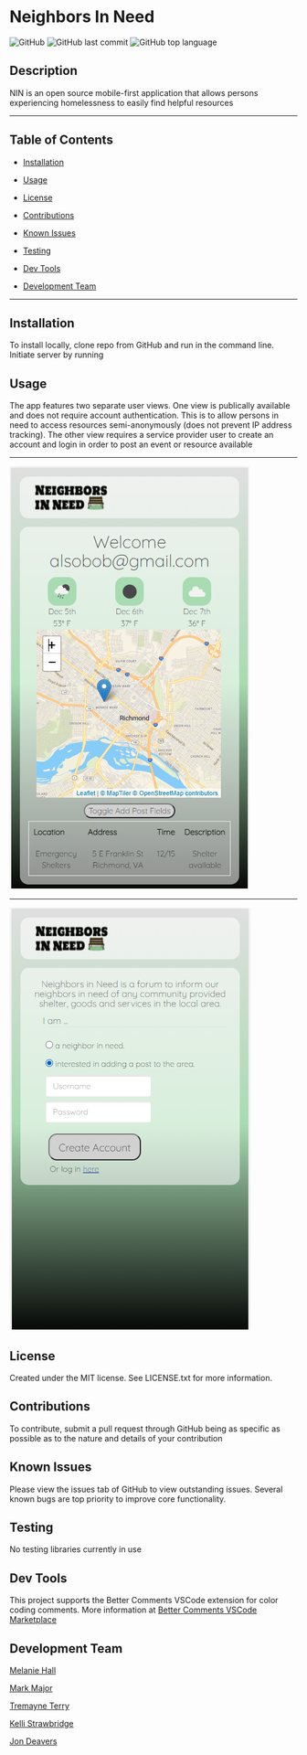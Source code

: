 # Neighbors In Need

![GitHub](https://img.shields.io/github/license/lucsedirae/neighbors-in-need?color=39%2C%20255%2C%200%20&style=for-the-badge)
![GitHub last commit](https://img.shields.io/github/last-commit/lucsedirae/neighbors-in-need?style=for-the-badge)
![GitHub top language](https://img.shields.io/github/languages/top/lucsedirae/neighbors-in-need?style=for-the-badge)

## Description
NIN is an open source mobile-first application that allows persons experiencing homelessness to easily find helpful resources

<hr>

## Table of Contents 

* [Installation](#installation)

* [Usage](#usage)

* [License](#license)

* [Contributions](#contributions)

* [Known Issues](#known-issues)

* [Testing](#testing)

* [Dev Tools](#dev-tools)

* [Development Team](#Development-Team)

<hr>

## Installation
To install locally, clone repo from GitHub and run <npm i> in the command line. Initiate server by running <nodemon server.js>

## Usage
The app features two separate user views. One view is publically available and does not require account authentication. This is to allow persons in need to access resources semi-anonymously (does not prevent IP address tracking). The other view requires a service provider user to create an account and login in order to post an event or resource available
<hr>

![Main care provider view](./public/img/CG-Homescreen-fields-hidden.PNG)

<hr>

![Landing page create account view ](./public/img/CG-Radio.PNG)

## License
Created under the MIT license. See LICENSE.txt for more information.

## Contributions
To contribute, submit a pull request through GitHub being as specific as possible as to the nature and details of your contribution

## Known Issues
Please view the issues tab of GitHub to view outstanding issues. Several known bugs are top priority to improve core functionality.

## Testing
No testing libraries currently in use

## Dev Tools
This project supports the Better Comments VSCode extension for color coding comments. More information at [Better Comments VSCode Marketplace](https://marketplace.visualstudio.com/items?itemName=aaron-bond.better-comments) 

## Development Team
[Melanie Hall](https://mhall313.github.io/)

[Mark Major](https://github.com/MarkMajorUR)

[Tremayne Terry](https://github.com/tremaynet)

[Kelli Strawbridge](https://github.com/Austinkst)

[Jon Deavers](https://jondeavers.net)

